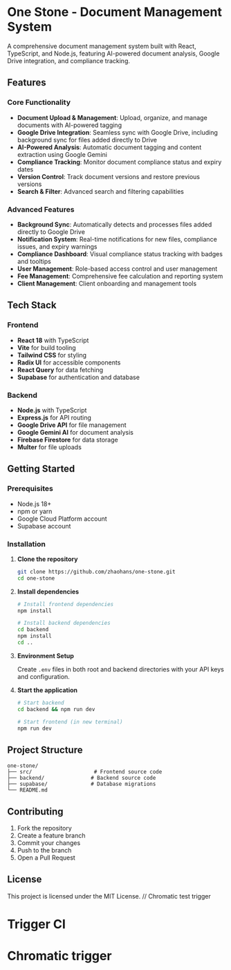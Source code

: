 # One Stone - Document Management System

A comprehensive document management system built with React, TypeScript, and Node.js, featuring AI-powered document analysis, Google Drive integration, and compliance tracking.

## Features

### Core Functionality

- **Document Upload & Management**: Upload, organize, and manage documents with AI-powered tagging
- **Google Drive Integration**: Seamless sync with Google Drive, including background sync for files added directly to Drive
- **AI-Powered Analysis**: Automatic document tagging and content extraction using Google Gemini
- **Compliance Tracking**: Monitor document compliance status and expiry dates
- **Version Control**: Track document versions and restore previous versions
- **Search & Filter**: Advanced search and filtering capabilities

### Advanced Features

- **Background Sync**: Automatically detects and processes files added directly to Google Drive
- **Notification System**: Real-time notifications for new files, compliance issues, and expiry warnings
- **Compliance Dashboard**: Visual compliance status tracking with badges and tooltips
- **User Management**: Role-based access control and user management
- **Fee Management**: Comprehensive fee calculation and reporting system
- **Client Management**: Client onboarding and management tools

## Tech Stack

### Frontend

- **React 18** with TypeScript
- **Vite** for build tooling
- **Tailwind CSS** for styling
- **Radix UI** for accessible components
- **React Query** for data fetching
- **Supabase** for authentication and database

### Backend

- **Node.js** with TypeScript
- **Express.js** for API routing
- **Google Drive API** for file management
- **Google Gemini AI** for document analysis
- **Firebase Firestore** for data storage
- **Multer** for file uploads

## Getting Started

### Prerequisites

- Node.js 18+
- npm or yarn
- Google Cloud Platform account
- Supabase account

### Installation

1. **Clone the repository**

   ```bash
   git clone https://github.com/zhaohans/one-stone.git
   cd one-stone
   ```

2. **Install dependencies**

   ```bash
   # Install frontend dependencies
   npm install

   # Install backend dependencies
   cd backend
   npm install
   cd ..
   ```

3. **Environment Setup**

   Create `.env` files in both root and backend directories with your API keys and configuration.

4. **Start the application**

   ```bash
   # Start backend
   cd backend && npm run dev

   # Start frontend (in new terminal)
   npm run dev
   ```

## Project Structure

```
one-stone/
├── src/                    # Frontend source code
├── backend/               # Backend source code
├── supabase/              # Database migrations
└── README.md
```

## Contributing

1. Fork the repository
2. Create a feature branch
3. Commit your changes
4. Push to the branch
5. Open a Pull Request

## License

This project is licensed under the MIT License.
// Chromatic test trigger
# Trigger CI
# Chromatic trigger
